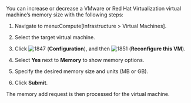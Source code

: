 You can increase or decrease a VMware or Red Hat Virtualization virtual
machine’s memory size with the following steps:

1.  Navigate to menu:Compute\[Infrastructure \> Virtual Machines\].

2.  Select the target virtual machine.

3.  Click ![1847](1847.png) (**Configuration**), and then
    ![1851](1851.png) (**Reconfigure this VM**).

4.  Select **Yes** next to **Memory** to show memory options.

5.  Specify the desired memory size and units (MB or GB).

6.  Click **Submit**.

The memory add request is then processed for the virtual machine.
